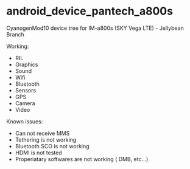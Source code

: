 android_device_pantech_a800s
============================

CyanogenMod10 device tree for IM-a800s (SKY Vega LTE) - Jellybean Branch

Working:
* RIL
* Graphics
* Sound
* Wifi
* Bluetooth
* Sensors
* GPS
* Camera
* Video

Known issues:
* Can not receive MMS 
* Tethering is not working
* Bluetooth SCO is not working
* HDMI is not tested
* Properiatary softwares are not working ( DMB, etc...)

